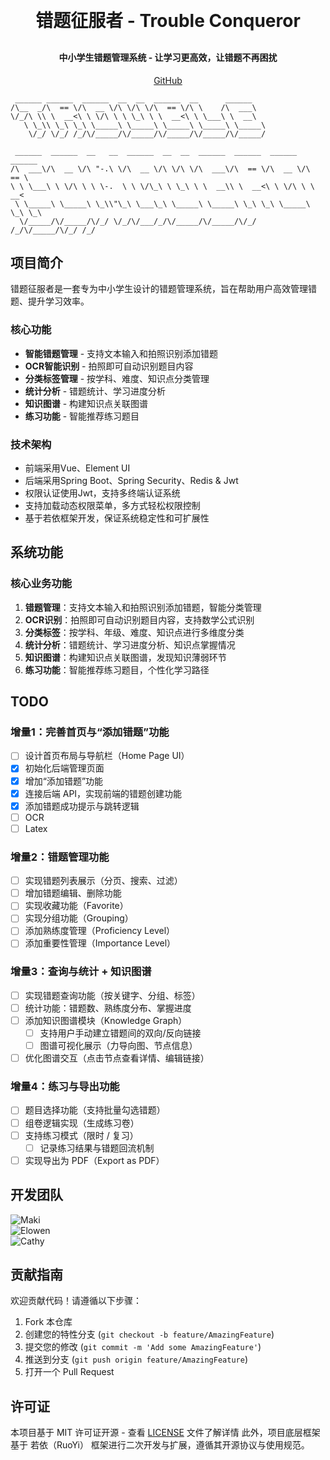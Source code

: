 <h1 align="center" style="margin: 30px 0 30px; font-weight: bold;">错题征服者 - Trouble Conqueror</h1>
<h4 align="center">中小学生错题管理系统 - 让学习更高效，让错题不再困扰</h4>
<p align="center">
	<a href="https://github.com/Elowen-yu/TroubleConqueror-backened">GitHub</a>
</p>

```
 ______ ______  ______  __  __  ______  __      ______                     
/\__  _/\  == \/\  __ \/\ \/\ \/\  == \/\ \    /\  ___\                    
\/_/\ \\ \  __<\ \ \/\ \ \ \_\ \ \  __<\ \ \___\ \  __\                    
   \ \_\\ \_\ \_\ \_____\ \_____\ \_____\ \_____\ \_____\                  
    \/_/ \/_/ /_/\/_____/\/_____/\/_____/\/_____/\/_____/                  
                                                                           
 ______  ______  __   __  ______  __  __  ______  ______  ______  ______   
/\  ___\/\  __ \/\ "-.\ \/\  __ \/\ \/\ \/\  ___\/\  == \/\  __ \/\  == \  
\ \ \___\ \ \/\ \ \ \-.  \ \ \/\_\ \ \_\ \ \  __\\ \  __<\ \ \/\ \ \  __<  
 \ \_____\ \_____\ \_\\"\_\ \___\_\ \_____\ \_____\ \_\ \_\ \_____\ \_\ \_\
  \/_____/\/_____/\/_/ \/_/\/___/_/\/_____/\/_____/\/_/ /_/\/_____/\/_/ /_/
```


## 项目简介

错题征服者是一套专为中小学生设计的错题管理系统，旨在帮助用户高效管理错题、提升学习效率。

### 核心功能
* **智能错题管理** - 支持文本输入和拍照识别添加错题
* **OCR智能识别** - 拍照即可自动识别题目内容
* **分类标签管理** - 按学科、难度、知识点分类管理
* **统计分析** - 错题统计、学习进度分析
* **知识图谱** - 构建知识点关联图谱
* **练习功能** - 智能推荐练习题目

### 技术架构
* 前端采用Vue、Element UI
* 后端采用Spring Boot、Spring Security、Redis & Jwt
* 权限认证使用Jwt，支持多终端认证系统
* 支持加载动态权限菜单，多方式轻松权限控制
* 基于若依框架开发，保证系统稳定性和可扩展性

## 系统功能

### 核心业务功能
1. **错题管理**：支持文本输入和拍照识别添加错题，智能分类管理
2. **OCR识别**：拍照即可自动识别题目内容，支持数学公式识别
3. **分类标签**：按学科、年级、难度、知识点进行多维度分类
4. **统计分析**：错题统计、学习进度分析、知识点掌握情况
5. **知识图谱**：构建知识点关联图谱，发现知识薄弱环节
6. **练习功能**：智能推荐练习题目，个性化学习路径


## TODO

### 增量1：完善首页与“添加错题”功能
- [ ] 设计首页布局与导航栏（Home Page UI）
- [x] 初始化后端管理页面
- [x] 增加“添加错题”功能
- [x] 连接后端 API，实现前端的错题创建功能
- [x] 添加错题成功提示与跳转逻辑
- [ ] OCR
- [ ] Latex

### 增量2：错题管理功能
- [ ] 实现错题列表展示（分页、搜索、过滤）
- [ ] 增加错题编辑、删除功能
- [ ] 实现收藏功能（Favorite）
- [ ] 实现分组功能（Grouping）
- [ ] 添加熟练度管理（Proficiency Level）
- [ ] 添加重要性管理（Importance Level）

### 增量3：查询与统计 + 知识图谱
- [ ] 实现错题查询功能（按关键字、分组、标签）
- [ ] 统计功能：错题数、熟练度分布、掌握进度
- [ ] 添加知识图谱模块（Knowledge Graph）
  - [ ] 支持用户手动建立错题间的双向/反向链接
  - [ ] 图谱可视化展示（力导向图、节点信息）
- [ ] 优化图谱交互（点击节点查看详情、编辑链接）

### 增量4：练习与导出功能
- [ ] 题目选择功能（支持批量勾选错题）
- [ ] 组卷逻辑实现（生成练习卷）
- [ ] 支持练习模式（限时 / 复习）
  - [ ] 记录练习结果与错题回流机制
- [ ] 实现导出为 PDF（Export as PDF）

## 开发团队

<p align="left">
  <img src="https://img.shields.io/badge/MakiWinster72-系统分析师（System%20Analyst）-brightgreen" alt="Maki">
  <br>
  <img src="https://img.shields.io/badge/Elowen-yu-产品经理（Product%20Manager）-9cf" alt="Elowen">
  <br>
  <img src="https://img.shields.io/badge/Cathy-painting-数据库管理员与测试（DBA%20%26%20Tester）-pink" alt="Cathy">
</p>

## 贡献指南

欢迎贡献代码！请遵循以下步骤：

1. Fork 本仓库
2. 创建您的特性分支 (`git checkout -b feature/AmazingFeature`)
3. 提交您的修改 (`git commit -m 'Add some AmazingFeature'`)
4. 推送到分支 (`git push origin feature/AmazingFeature`)
5. 打开一个 Pull Request

## 许可证

本项目基于 MIT 许可证开源 - 查看 [LICENSE](LICENSE) 文件了解详情
此外，项目底层框架基于 若依（RuoYi） 框架进行二次开发与扩展，遵循其开源协议与使用规范。

